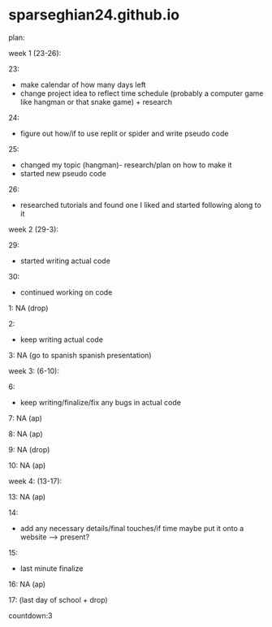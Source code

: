 # sparseghian24.github.io

plan:

week 1 (23-26):
    
23: 
- make calendar of how many days left  
- change project idea to reflect time schedule (probably a computer game like hangman or that snake game) + research

24:
- figure out how/if to use replit or spider and write pseudo code
  
25: 
- changed my topic (hangman)- research/plan on how to make it
- started new pseudo code
  
26:
- researched tutorials and found one I liked and started following along to it 
  
week 2 (29-3):

29:
- started writing actual code
  
30: 
- continued working on code
  
1: NA (drop)

2: 
- keep writing actual code
  
3: NA (go to spanish spanish presentation) 

week 3: (6-10):

6:
- keep writing/finalize/fix any bugs in actual code

7: NA (ap)

8: NA (ap)

9: NA (drop) 

10: NA (ap)


week 4: (13-17):

13: NA (ap)

14: 
- add any necessary details/final touches/if time maybe put it onto a website
  --> present? 

15:
- last minute finalize
  
16: NA (ap)

17: (last day of school + drop) 

countdown:3
